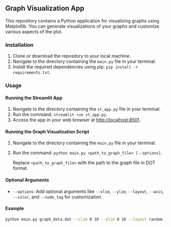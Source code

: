 ## Graph Visualization App

This repository contains a Python application for visualizing graphs using Matplotlib. You can generate visualizations of your graphs and customize various aspects of the plot.

### Installation

1. Clone or download the repository to your local machine.
2. Navigate to the directory containing the `main.py` file in your terminal.
3. Install the required dependencies using pip: `pip install -r requirements.txt`.

### Usage

#### Running the Streamlit App

1. Navigate to the directory containing the `st_app.py` file in your terminal.
2. Run the command: `streamlit run st_app.py`.
3. Access the app in your web browser at [http://localhost:8501](http://localhost:8501).

#### Running the Graph Visualization Script

1. Navigate to the directory containing the `main.py` file in your terminal.
2. Run the command: `python main.py <path_to_graph_file> [--options]`.

   Replace `<path_to_graph_file>` with the path to the graph file in DOT format.

#### Optional Arguments

- `--options`: Add optional arguments like `--xlim`, `--ylim`, `--layout`, `--axis`, `--color`, and `--node_tag` for customization.

#### Example

```bash
python main.py graph_data.dot --xlim 0 10 --ylim 0 10 --layout random --axis --color red --node_tag
